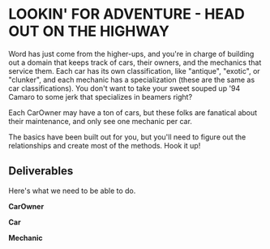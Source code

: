# LOOKIN' FOR ADVENTURE - HEAD OUT ON THE HIGHWAY

Word has just come from the higher-ups, and you're in charge of building out a domain that keeps track of cars, their owners, and the mechanics that service them.  Each car has its own classification, like "antique", "exotic", or "clunker", and each mechanic has a specialization (these are the same as car classifications).  You don't want to take your sweet souped up '94 Camaro to some jerk that specializes in beamers right?

Each CarOwner may have a ton of cars, but these folks are fanatical about their maintenance, and only see one mechanic per car.

The basics have been built out for you, but you'll need to figure out the relationships and create most of the methods.  Hook it up!

## Deliverables

Here's what we need to be able to do.

**CarOwner**

  <!-- - Get a list of all owners

  - Get a list of all the cars that a specific owner has -->

  <!-- - Get a list of all the mechanics that a specific owner goes to

  - Get the average amount of cars owned for all owners -->

**Car**

  <!-- - Get a list of all cars

  - Get a list of all car classifications -->

  <!-- - Get a list of mechanics that have an expertise that matches the car classification -->

**Mechanic**

  <!-- - Get a list of all mechanics

  - Get a list of all cars that a mechanic services

  - Get a list of all the car owners that go to a specific mechanic -->

  <!-- - Get a list of the names of all car owners who
  go to a specific mechanic -->
